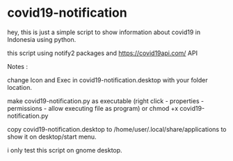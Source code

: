 # covid19-notification
hey, this is just a simple script to show information about covid19 in Indonesia using python.

this script using notify2 packages and https://covid19api.com/ API


Notes : 

change Icon and Exec in covid19-notification.desktop with your folder location.

make covid19-notification.py as executable (right click - properties - permissions - allow executing file as program) or chmod +x covid19-notification.py 

copy covid19-notification.desktop to /home/user/.local/share/applications to show it on desktop/start menu.

i only test this script on gnome desktop.
